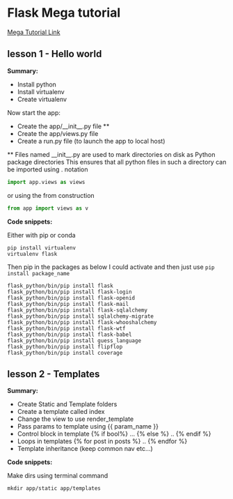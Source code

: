 # Flask Mega tutorial

[Mega Tutorial Link](https://blog.miguelgrinberg.com/post/the-flask-mega-tutorial-part-i-hello-world)

## lesson 1 - Hello world

**Summary:**

- Install python
- Install virtualenv
- Create virtualenv

Now start the app:
- Create the app/\_\_init__.py file \*\*
- Create the app/views.py file
- Create a run.py file (to launch the app to local host)

\*\*
Files named \_\_init__.py are used to mark directories on disk as Python package directories
This ensures that all python files in such a directory can be imported using . notation
```python
import app.views as views
```
or using the from construction 
```python
from app import views as v
```

**Code snippets:**

Either with pip or conda
```commandline
pip install virtualenv
virtualenv flask
```

Then pip in the packages as below
I could activate and then just use `pip install package_name`

```commandline
flask_python/bin/pip install flask
flask_python/bin/pip install flask-login
flask_python/bin/pip install flask-openid
flask_python/bin/pip install flask-mail
flask_python/bin/pip install flask-sqlalchemy
flask_python/bin/pip install sqlalchemy-migrate
flask_python/bin/pip install flask-whooshalchemy
flask_python/bin/pip install flask-wtf
flask_python/bin/pip install flask-babel
flask_python/bin/pip install guess_language
flask_python/bin/pip install flipflop
flask_python/bin/pip install coverage
```

## lesson 2 - Templates

**Summary:**

- Create Static and Template folders
- Create a template called index
- Change the view to use render_template
- Pass params to template using {{ param_name }}
- Control block in template {% if bool%} ... {% else %} .. {% endif %}
- Loops in templates {% for post in posts %} .. {% endfor %}
- Template inheritance (keep common nav etc...)


**Code snippets:**

Make dirs using terminal command
```commandline
mkdir app/static app/templates
```